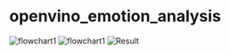 # openvino_emotion_analysis
![flowchart1](https://github.com/apthagowda97/openvino_emotion_analysis/blob/master/docs/flowchar1.png)
![flowchart1](https://github.com/apthagowda97/openvino_emotion_analysis/blob/master/docs/flowchar2.png)
![Result](https://github.com/apthagowda97/openvino_emotion_analysis/blob/master/result.gif)
